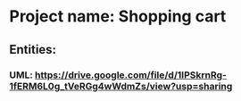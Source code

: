 # Project name: Shopping cart

## Entities:
### UML: https://drive.google.com/file/d/1IPSkrnRg-1fERM6L0g_tVeRGg4wWdmZs/view?usp=sharing